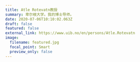 ```yaml
---
title: Atle Rotevatn教授
summary: 卑尔根大学。我的博士导师。
date: 2020-07-06T10:10:02.063Z
draft: false
featured: false
external_link: https://www.uib.no/en/persons/Atle.Rotevatn
image:
  filename: featured.jpg
  focal_point: Smart
  preview_only: false
---
```

